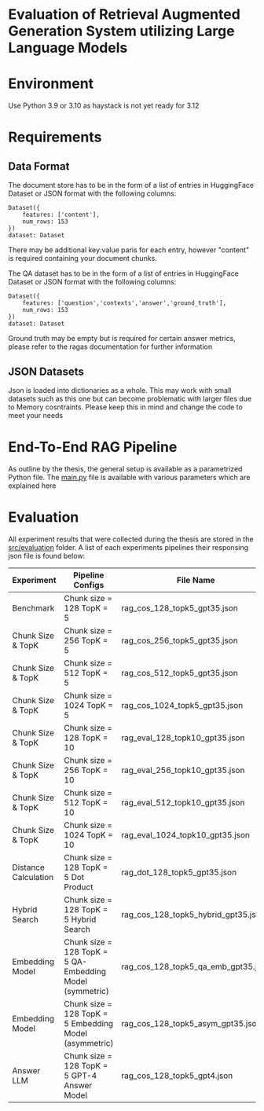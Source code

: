 # Evaluation of Retrieval Augmented Generation System utilizing Large Language Models

# Environment
Use Python 3.9 or 3.10 as haystack is not yet ready for 3.12


# Requirements
## Data Format
The document store has to be in the form of a list of entries in HuggingFace Dataset or JSON format with the following columns: <br>
```
Dataset({
    features: ['content'],
    num_rows: 153
})
dataset: Dataset
```

There may be additional key:value paris for each entry, however "content" is required containing your document chunks. 

The QA dataset has to be in the form of a list of entries in HuggingFace Dataset or JSON format with the following columns:<br>
```
Dataset({ 
    features: ['question','contexts','answer','ground_truth'],
    num_rows: 153
})
dataset: Dataset
```

Ground truth may be empty but is required for certain answer metrics, please refer to the ragas documentation for further information

## JSON Datasets
Json is loaded into dictionaries as a whole. This may work with small datasets such as this one but can become problematic with larger files due to Memory cosntraints. Please keep this in mind and change the code to meet your needs

# End-To-End RAG Pipeline
As outline by the thesis, the general setup is available as a parametrized Python file. The [main.py](src/main.py) file is available with various parameters which are explained here


# Evaluation
All experiment results that were collected during the thesis are stored in the [src/evaluation](src/evaluation) folder. A list of each experiments pipelines their responsing json file is found below:

| Experiment           | Pipeline Configs                                         | File Name                           |
|----------------------|----------------------------------------------------------|-------------------------------------|
| Benchmark            | Chunk size = 128 TopK = 5                                | rag_cos_128_topk5_gpt35.json        |
| Chunk Size & TopK    | Chunk size = 256 TopK = 5                                | rag_cos_256_topk5_gpt35.json        |
| Chunk Size & TopK    | Chunk size = 512 TopK = 5                                | rag_cos_512_topk5_gpt35.json        | 
| Chunk Size & TopK    | Chunk size = 1024 TopK = 5                               | rag_cos_1024_topk5_gpt35.json       |
| Chunk Size & TopK    | Chunk size = 128 TopK = 10                               | rag_eval_128_topk10_gpt35.json      |
| Chunk Size & TopK    | Chunk size = 256 TopK = 10                               | rag_eval_256_topk10_gpt35.json      |
| Chunk Size & TopK    | Chunk size = 512 TopK = 10                               | rag_eval_512_topk10_gpt35.json      |
| Chunk Size & TopK    | Chunk size = 1024 TopK = 10                              | rag_eval_1024_topk10_gpt35.json     |
| Distance Calculation | Chunk size = 128 TopK = 5 Dot Product                    | rag_dot_128_topk5_gpt35.json        |
| Hybrid Search        | Chunk size = 128 TopK = 5 Hybrid Search                  | rag_cos_128_topk5_hybrid_gpt35.json |
| Embedding Model      | Chunk size = 128 TopK = 5 QA-Embedding Model (symmetric) | rag_cos_128_topk5_qa_emb_gpt35.json |
| Embedding Model      | Chunk size = 128 TopK = 5 Embedding Model (asymmetric)   | rag_cos_128_topk5_asym_gpt35.json   |
| Answer LLM           | Chunk size = 128 TopK = 5 GPT-4 Answer Model             | rag_cos_128_topk5_gpt4.json         |